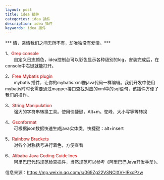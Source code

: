 ```yaml
---
layout: post
title: idea 插件
categories: idea 插件
description: idea 插件
keywords: idea 插件
---
```


*** 情，亲情我们之间无所不有，却唯独没有爱情。***

1、<font color="#dd0000">Grep console</font>   
　　自定义日志颜色，idea控制台可以彩色显示各种级别的log，安装完成后，在console中右键就能打开。

2、<font color="#dd0000">Free Mybatis plugin</font>    
　　mybatis 插件，让你的mybatis.xml像java代码一样编辑。我们开发中使用mybatis时时长需要通过mapper接口查找对应的xml中的sql语句，该插件方便了我们的操作。

3、<font color="#dd0000">String Manipulation</font>  
　　强大的字符串转换工具。使用快捷键，Alt+m。驼峰、大小写等等转换

4、<font color="#dd0000">Gsonformat</font>  
　　可根据json数据快速生成java实体类。快捷键：alt+insert

5、<font color="#dd0000">Rainbow Brackets</font>  
　　对各个对称括号进行着色，方便查看 

6、<font color="#dd0000">Alibaba Java Coding Guidelines</font>  
　　阿里巴巴代码规范检查插件，当然规范可以参考《阿里巴巴Java开发手册》。

信息来源：https://mp.weixin.qq.com/s/069Zg22VSNCIXVHlRxcPzw
